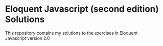 # Eloquent Javascript (second edition) Solutions

This repository contains my solutions to the exercises in Eloquent Javascript version 2.0
